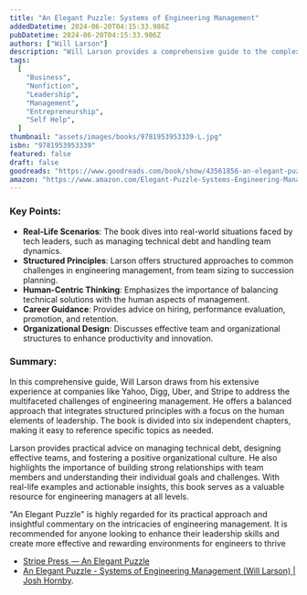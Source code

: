 ```yaml
---
title: "An Elegant Puzzle: Systems of Engineering Management"
addedDatetime: 2024-06-20T04:15:33.986Z
pubDatetime: 2024-06-20T04:15:33.986Z
authors: ["Will Larson"]
description: "Will Larson provides a comprehensive guide to the complexities of engineering management, blending structured principles with human-centric thinking."
tags:
  [
    "Business",
    "Nonfiction",
    "Leadership",
    "Management",
    "Entrepreneurship",
    "Self Help",
  ]
thumbnail: "assets/images/books/9781953953339-L.jpg"
isbn: "9781953953339"
featured: false
draft: false
goodreads: "https://www.goodreads.com/book/show/43561856-an-elegant-puzzle"
amazon: "https://www.amazon.com/Elegant-Puzzle-Systems-Engineering-Management/dp/1953953333"
---
```


### Key Points:

- **Real-Life Scenarios**: The book dives into real-world situations faced by tech leaders, such as managing technical debt and handling team dynamics.
- **Structured Principles**: Larson offers structured approaches to common challenges in engineering management, from team sizing to succession planning.
- **Human-Centric Thinking**: Emphasizes the importance of balancing technical solutions with the human aspects of management.
- **Career Guidance**: Provides advice on hiring, performance evaluation, promotion, and retention.
- **Organizational Design**: Discusses effective team and organizational structures to enhance productivity and innovation.

### Summary:

In this comprehensive guide, Will Larson draws from his extensive experience at companies like Yahoo, Digg, Uber, and Stripe to address the multifaceted challenges of engineering management. He offers a balanced approach that integrates structured principles with a focus on the human elements of leadership. The book is divided into six independent chapters, making it easy to reference specific topics as needed.

Larson provides practical advice on managing technical debt, designing effective teams, and fostering a positive organizational culture. He also highlights the importance of building strong relationships with team members and understanding their individual goals and challenges. With real-life examples and actionable insights, this book serves as a valuable resource for engineering managers at all levels.

"An Elegant Puzzle" is highly regarded for its practical approach and insightful commentary on the intricacies of engineering management. It is recommended for anyone looking to enhance their leadership skills and create more effective and rewarding environments for engineers to thrive

- [Stripe Press — An Elegant Puzzle](https://press.stripe.com/an-elegant-puzzle)
- [An Elegant Puzzle - Systems of Engineering Management (Will Larson) | Josh Hornby](https://joshhornby.com/books/an-elegant-puzzle).

